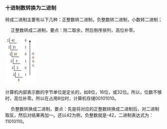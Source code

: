 ### 十进制数转换为二进制
转成二进制主要有以下几种：正整数转二进制，负整数转二进制，小数转二进制；

&emsp; 正整数转成二进制，要点：除二取余，然后倒序排列，高位补零。

![image](https://github.com/longsjtu/FAQ/blob/Programming---ideas-and-methods/Chapter2/十进制转二进制.png)

计算机内部表示数的字节单位是定长的，如8位，16位，或32位。所以，位数不够时，高位补零。所以在占用8位时，计算机存储00101010。

&emsp; 负整数转换成二进制，要点：先是将对应的正整数转换成二进制后，对二进制取反，然后对结果再加一。还以42为例，负整数就是-42，二进制表达式为：11010110。
